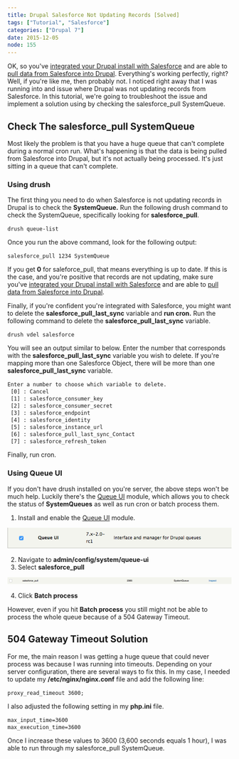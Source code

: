 ```yaml
---
title: Drupal Salesforce Not Updating Records [Solved]
tags: ["Tutorial", "Salesforce"]
categories: ["Drupal 7"]
date: 2015-12-05
node: 155
---
```


OK, so you've [integrated your Drupal install with Salesforce](/blog/integrate-salesforce-local-drupal-installation) and are able to [pull data from Salesforce into Drupal](/blog/pulling-data-salesforce-drupal). Everything's working perfectly, right? Well, if you're like me, then probably not. I noticed right away that I was running into and issue where Drupal was not updating records from Salesforce. In this tutorial, we're going to troubleshoot the issue and implement a solution using by checking the salesforce_pull SystemQueue.

## Check The salesforce_pull SystemQueue

​Most likely the problem is that you have a huge queue that can't complete during a normal cron run. What's happening is that the data is being pulled from Salesforce into Drupal, but it's not actually being processed. It's just sitting in a queue that can't complete.

### ​Using drush

The first thing you need to do when Salesforce is not updating records in Drupal is to check the **SystemQueue.** Run the following drush command to check the SystemQueue, specifically looking for **salesforce_pull**.

    drush queue-list

Once you run the above command, look for the following output:

    salesforce_pull 1234 SystemQueue

​If you get **0** for saleforce_pull, that means everything is up to date. If this is the case, and you're positive that records are not updating, make sure you've [integrated your Drupal install with Salesforce](/blog/integrate-salesforce-local-drupal-installation) and are able to [pull data from Salesforce into Drupal](/blog/pulling-data-salesforce-drupal).

Finally, if you're confident you're integrated with Salesforce, you might want to delete the **salesforce_pull_last_sync** variable and **run cron.** Run the following command to delete the **salesforce_pull_last_sync** variable.

    drush vdel salesforce​

You will see an output similar to below. Enter the number that corresponds with the **salesforce_pull_last_sync** variable you wish to delete. If you're mapping more than one Salesforce Object, there will be more than one **salesforce_pull_last_sync** variable.

    Enter a number to choose which variable to delete.
     [0] : Cancel
     [1] : salesforce_consumer_key
     [2] : salesforce_consumer_secret
     [3] : salesforce_endpoint
     [4] : salesforce_identity
     [5] : salesforce_instance_url
     [6] : salesforce_pull_last_sync_Contact
     [7] : salesforce_refresh_token

Finally, run cron.

### Using Queue UI

If you don't have drush installed on you're server, the above steps won't be much help. Luckily there's the [Queue UI](https://www.drupal.org/project/queue_ui) module, which allows you to check the status of **SystemQueues** as well as run cron or batch process them.

1. Install and enable the [Queue UI](https://www.drupal.org/project/queue_ui) module.

![](/assets/images/posts/drupal-salesforce-not-updating-records-solved/Screen-Shot-2015-12-04-at-9.13.18-PM.png)

2. Navigate to **admin/config/system/queue-ui**
3. Select **salesforce_pull**

![](/assets/images/posts/drupal-salesforce-not-updating-records-solved/Screen-Shot-2015-12-04-at-8.33.28-PM.png)

4. Click **Batch process**

However, even if you hit **Batch process** you still might not be able to process the whole queue because of a 504 Gateway Timeout.

## 504 Gateway Timeout Solution

For me, the main reason I was getting a huge queue that could never process was because I was running into timeouts. Depending on your server configuration, there are several ways to fix this. In my case, I needed to update my **/etc/nginx/nginx.conf** file and add the following line:

    proxy_read_timeout 3600;

I also adjusted the following setting in my **php.ini** file.

    max_input_time=3600
    max_execution_time=3600

Once I increase these values to 3600 (3,600 seconds equals 1 hour), I was able to run through my salesforce_pull SystemQueue.
